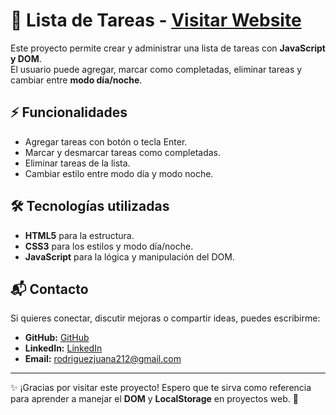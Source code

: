 # 📝 Lista de Tareas - <a href="https://juana0504.github.io/To-Do_List_js/" target="_blank">Visitar Website</a>

Este proyecto permite crear y administrar una lista de tareas con **JavaScript y DOM**.  
El usuario puede agregar, marcar como completadas, eliminar tareas y cambiar entre **modo día/noche**.  

## ⚡ Funcionalidades
- Agregar tareas con botón o tecla Enter.  
- Marcar y desmarcar tareas como completadas.  
- Eliminar tareas de la lista.  
- Cambiar estilo entre modo día y modo noche.  

## 🛠️ Tecnologías utilizadas
- **HTML5** para la estructura.  
- **CSS3** para los estilos y modo día/noche.  
- **JavaScript** para la lógica y manipulación del DOM.  

## 📬 Contacto  
Si quieres conectar, discutir mejoras o compartir ideas, puedes escribirme:  

- **GitHub:**  [GitHub](https://github.com/juana0504 )
- **LinkedIn:** [LinkedIn](https://www.linkedin.com/in/juana-valentina-rodr%C3%ADguez-hern%C3%A1ndez-61767931a/)
- **Email:** [rodriguezjuana212@gmail.com](rodriguezjuana212@gmail.com)  

---

✨ ¡Gracias por visitar este proyecto! Espero que te sirva como referencia para aprender a manejar el **DOM** y **LocalStorage** en proyectos web. 🚀

